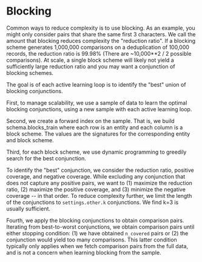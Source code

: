 # Blocking

Common ways to reduce complexity is to use blocking. As an example, you might only consider pairs that share the same first 3 characters. We call the amount that blocking reduces complexity the "reduction ratio". If a blocking scheme generates 1,000,000 comparisons on a deduplication of 100,000 records, the reduction ratio is 99.98% (There are ~10,000**2 / 2 possible comparisons). At scale, a single block scheme will likely not yield a sufficiently large reduction ratio and you may want a conjunction of blocking schemes.

The goal is of each active learning loop is to identify the "best" union of blocking conjunctions. 

First, to manage scalability, we use a sample of data to learn the optimal blocking conjunctions, using a new sample with each active learning loop. 

Second, we create a forward index on the sample. That is, we build schema.blocks_train where each row is an entity and each column is a block scheme. The values are the signatures for the corresponding entity and block scheme.

Third, for each block scheme, we use dynamic programming to greedily search for the best conjunction. 

To identify the "best" conjunction, we consider the reduction ratio, positive coverage, and negative coverage. While excluding any conjunction that does not capture any positive pairs, we want to (1) maximize the reduction ratio, (2) maximize the positive coverage, and (3) minimize the negative coverage -- in that order. To reduce complexity further, we limit the length of the conjunctions to `settings.other.k` conjunctions. We find k=3 is usually sufficient.

Fourth, we apply the blocking conjunctions to obtain comparison pairs. Iterating from best-to-worst conjunctions, we obtain comparison pairs until either stopping condition: (1) we have obtained `n_covered` pairs or (2) the conjunction would yield too many comparisons. This latter condition typically only applies when we fetch comparison pairs from the full data, and is not a concern when learning blocking from the sample.